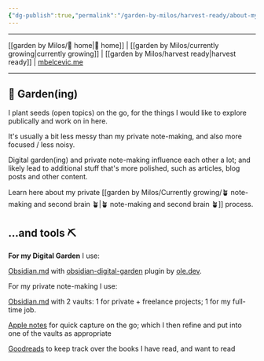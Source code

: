 ```yaml
---
{"dg-publish":true,"permalink":"/garden-by-milos/harvest-ready/about-my-garden-ing/"}
---
```




---
[[garden by Milos/🏡 home\|🏡 home]] | [[garden by Milos/currently growing\|currently growing]] | [[garden by Milos/harvest ready\|harvest ready]] | [mbelcevic.me](https://mbelcevic.me/)

---


## 🌳 Garden(ing)

I plant seeds (open topics) on the go, for the things I would like to explore publically and work on in here.

It's usually a bit less messy than my private note-making, and also more focused / less noisy.

Digital garden(ing) and private note-making influence each other a lot; and likely lead to additional stuff that's more polished, such as articles, blog posts and other content.

Learn here about my private [[garden by Milos/Currently growing/🪴 note-making and second brain 🪴\|🪴 note-making and second brain 🪴]] process.

## ...and tools  ⛏️

**For my Digital Garden** I use:

[Obsidian.md](https://obsidian.md/) with [obsidian-digital-garden](https://github.com/oleeskild/obsidian-digital-garden) plugin by [ole.dev](https://ole.dev/).

For my private note-making I use:

[Obsidian.md](https://obsidian.md/) with 2 vaults: 1 for private + freelance projects; 1 for my full-time job.

[Apple notes](https://support.apple.com/en-us/HT205773) for quick capture on the go; which I then refine and put into one of the vaults as appropriate

[Goodreads](https://www.goodreads.com/author/show/15483285.Milo_Bel_evi_) to keep track over the books I have read, and want to read